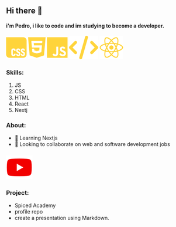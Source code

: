 ## Hi there 👋
#### i'm Pedro, i like to code and im studying to become a developer.

![](./icons/css.svg) ![](./icons/html.svg) ![](./icons/js.svg) ![](./icons/code.svg) ![](./icons/react.svg)

### Skills:
1. JS<br>
2. CSS<br>
3. HTML<br>
4. React<br>
5. Nextj

### About:

- 🌱 Learning Nextjs
- 👯 Looking to collaborate on web and software development jobs

### [![](./icons/youtube.svg)](https://www.youtube.com/watch?v=VTu8CrbssNk)

### Project:
- Spiced Academy
- profile repo
- create a presentation using Markdown.

